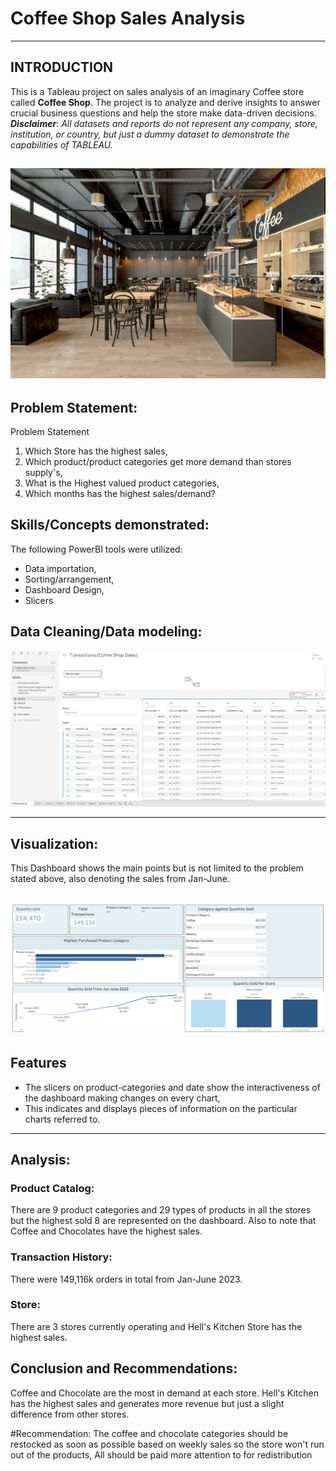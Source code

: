 # Coffee Shop Sales Analysis

--- 
## INTRODUCTION 

This is a Tableau project on sales analysis of an imaginary Coffee store called **Coffee Shop**.
The project is to analyze and derive insights to answer crucial business questions and help the store make data-driven decisions.
**_Disclaimer_**: _All datasets and reports do not represent any company, store, institution, or country, but just a dummy dataset to demonstrate the capabilities of TABLEAU._

![](Coffeep.jpg)
---
## Problem Statement: 

Problem Statement
1. Which Store has the highest sales,
2. Which product/product categories get more demand than stores supply's,
3. What is the Highest valued product categories,
4. Which months has the highest sales/demand?


## Skills/Concepts demonstrated:

The following PowerBI tools were utilized:

- Data importation, 
- Sorting/arrangement,
- Dashboard Design,
- Slicers

## Data Cleaning/Data modeling:

![](Datacleaning.png)

---

## Visualization:
This Dashboard shows the main points but is not limited to the problem stated above, also denoting the sales from Jan-June.

![](Dashboard2.png)
---

## Features
- The slicers on product-categories and date show the interactiveness of the dashboard making changes on every chart,
- This indicates and displays pieces of information on the particular charts referred to.
---
## Analysis:

### Product Catalog:
There are 9 product categories and 29 types of products in all the stores but the highest sold 8 are represented on the dashboard.
Also to note that Coffee and Chocolates have the highest sales.

### Transaction History:
There were 149,116k orders in total from Jan-June 2023.

### Store: 
There are 3 stores currently operating and Hell's Kitchen Store has the highest sales. 

## Conclusion and Recommendations:
Coffee and Chocolate are the most in demand at each store.
Hell's Kitchen has the highest sales and generates more revenue but just a slight difference from other stores.

#Recommendation: 
The coffee and chocolate categories should be restocked as soon as possible based on weekly sales so the store won't run out of the products,
All  should be paid more attention to for redistribution
